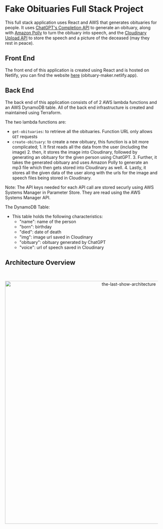 # Fake Obituaries Full Stack Project

This full stack application uses React and AWS that generates obituaries for people. It uses [ChatGPT's Completion API](https://platform.openai.com/docs/api-reference/making-requests) to generate an obituary, along with [Amazon Polly](https://aws.amazon.com/polly/) to turn the obituary into speech, and the [Cloudinary Upload API](https://cloudinary.com/documentation/image_upload_api_reference) to store the speech and a picture of the deceased (may they rest in peace).

## Front End

The front end of this application is created using React and is hosted on Netlify, you can find the website [here](https://obituary-maker.netlify.app) (obituary-maker.netlify.app).

## Back End

The back end of this application consists of of 2 AWS lambda functions and an AWS DynamoDB table. All of the back end infrastructure is created and maintained using Terraform.

The two lambda functions are:

  - `get-obituaries`: to retrieve all the obituaries. Function URL only allows `GET` requests
  - `create-obituary`: to create a new obituary, this function is a bit more complicated;
        1. It first reads all the data from the user (including the image)
        2. then, it stores the image into Cloudinary, followed by generating an obituary for the given person using ChatGPT.
        3. Further, it takes the generated obituary and uses Amazon Polly to generate an mp3 file which then gets stored into Cloudinary as well.
        4. Lastly, it stores all the given data of the user along with the urls for the image and speech files being stored in Cloudinary.

Note: The API keys needed for each API call are stored securly using AWS Systems Manager in Parameter Store. They are read using the AWS Systems Manager API.

The DynamoDB Table:

- This table holds the following characteristics:
    - "name": name of the person
    - "born": birthday
    - "died": date of death
    - "img": image url saved in Cloudinary
    - "obituary": obituary generated by ChatGPT
    - "voice": url of speech saved in Cloudinary


## Architecture Overview
<br/>
<p align="center">
  <img src="https://res.cloudinary.com/mkf/image/upload/v1680411648/last-show_dvjjez.svg" alt="the-last-show-architecture" width="800"/>
</p>
<br/>
